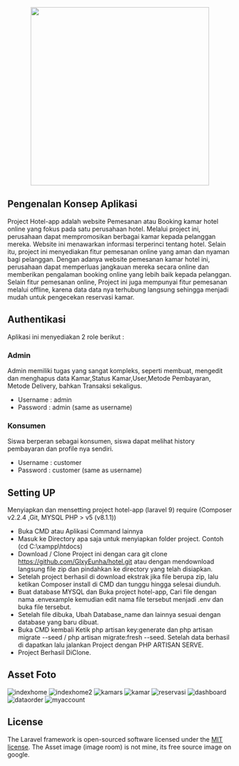 <p align="center"><a href="https://laravel.com" target="_blank"><img src="https://raw.githubusercontent.com/laravel/art/master/logo-lockup/5%20SVG/2%20CMYK/1%20Full%20Color/laravel-logolockup-cmyk-red.svg" width="400"></a></p>

## Pengenalan Konsep Aplikasi
Project Hotel-app adalah website Pemesanan atau Booking kamar hotel online yang fokus pada satu perusahaan hotel. Melalui project ini, perusahaan dapat mempromosikan berbagai kamar kepada pelanggan mereka. Website ini menawarkan informasi terperinci tentang hotel. Selain itu, project ini menyediakan fitur pemesanan online yang aman dan nyaman bagi pelanggan. Dengan adanya website pemesanan kamar hotel ini, perusahaan dapat memperluas jangkauan mereka secara online dan memberikan pengalaman booking online yang lebih baik kepada pelanggan. Selain fitur pemesanan online, Project ini juga mempunyai fitur pemesanan melalui offline, karena data data nya terhubung langsung sehingga menjadi mudah untuk pengecekan reservasi kamar.


## Authentikasi 
Aplikasi ini menyediakan 2 role berikut :
### Admin
Admin memiliki tugas yang sangat kompleks, seperti membuat, mengedit dan menghapus data Kamar,Status Kamar,User,Metode Pembayaran, Metode Delivery, bahkan Transaksi sekaligus.
- Username : admin
- Password : admin (same as username)

### Konsumen
Siswa berperan sebagai konsumen, siswa dapat melihat history pembayaran dan profile nya sendiri.
- Username : customer
- Password : customer  (same as username)

## Setting UP
Menyiapkan dan mensetting project hotel-app (laravel 9) require (Composer v2.2.4 ,Git, MYSQL PHP > v5 (v8.1.1))
- Buka CMD atau Aplikasi Command lainnya
- Masuk ke Directory apa saja untuk menyiapkan folder project. Contoh (cd C:\xampp\htdocs)
- Download / Clone Project ini dengan cara git clone https://github.com/GlxyEunha/hotel.git atau dengan mendownload langsung file zip dan pindahkan ke directory yang telah disiapkan.
- Setelah project berhasil di download ekstrak jika file berupa zip, lalu ketikan Composer install di CMD dan tunggu hingga selesai diunduh.
- Buat database MYSQL dan Buka project hotel-app, Cari file dengan nama .envexample kemudian edit nama file tersebut menjadi .env dan buka file tersebut.
- Setelah file dibuka, Ubah Database_name dan lainnya sesuai dengan database yang baru dibuat.
- Buka CMD kembali Ketik php artisan key:generate dan php artisan migrate --seed / php artisan migrate:fresh --seed. Setelah data berhasil di dapatkan lalu jalankan Project dengan PHP ARTISAN SERVE.
- Project Berhasil DiClone.

## Asset Foto
![indexhome](https://user-images.githubusercontent.com/97875134/257033613-87be3c6b-8f0d-49c0-b6c7-f6c88c51a7ae.PNG)
![indexhome2](https://user-images.githubusercontent.com/97875134/257033075-211bda89-eb41-4b5c-ae36-442620d8bfac.PNG)
![kamars](https://user-images.githubusercontent.com/97875134/257033199-2a53e097-b386-43e6-8a2d-a733be593650.PNG)
![kamar](https://user-images.githubusercontent.com/97875134/257033083-940fcb6a-144f-4b19-abc2-7eddf2adc472.PNG)
![reservasi](https://user-images.githubusercontent.com/97875134/257033088-a17624e7-5cfd-4928-90fc-711e5c6e6a59.PNG)
![dashboard](https://user-images.githubusercontent.com/97875134/257033092-d8dad41d-e120-484d-8ff6-e26e014bdf5e.PNG)
![dataorder](https://user-images.githubusercontent.com/97875134/257033097-723f2a78-2d29-4d7f-84f6-eacb7625de6e.PNG)
![myaccount](https://user-images.githubusercontent.com/97875134/257033089-a6f3c7e3-b59b-4993-8cb2-96c427fb31e1.PNG)


## License

The Laravel framework is open-sourced software licensed under the [MIT license](https://opensource.org/licenses/MIT).
The Asset image (image room) is not mine, its free source image on google.
